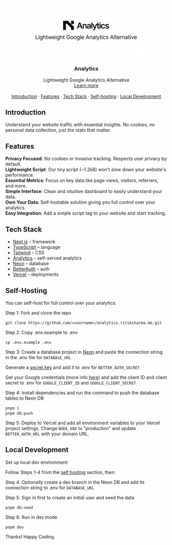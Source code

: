 ![hero](github.png)

<h3 align="center">Analytics</h3>

<p align="center">
  Lightweight Google Analytics Alternative
  <br />
  <a href="https://analytics.ritiksharma.me">Learn more</a>
  <br />
  <br />
  <a href="#introduction">Introduction</a> ·
  <a href="#features">Features</a> ·
  <a href="#tech-stack">Tech Stack</a> ·
  <a href="#self-hosting">Self-hosting</a> ·
  <a href="#local-development">Local Development</a>
</p>


## Introduction

Understand your website traffic with essential insights. No cookies, no personal data collection, just the stats that matter.


## Features

**Privacy Focused**: No cookies or invasive tracking. Respects user privacy by default.<br/>
**Lightweight Script**: Our tiny script (~1.2kB) won't slow down your website's performance.<br/>
**Essential Metrics**: Focus on key data like page views, visitors, referrers, and more.<br/>
**Simple Interface**: Clean and intuitive dashboard to easily understand your data.<br/>
**Own Your Data**: Self-hostable solution giving you full control over your analytics.<br/>
**Easy Integration**: Add a simple script tag to your website and start tracking.<br/>


## Tech Stack

- [Next.js](https://nextjs.org/) – framework
- [TypeScript](https://www.typescriptlang.org/) – language
- [Tailwind](https://tailwindcss.com/) – CSS
- [Analytics](https://analytics.ritiksharma.me/) – self-served analytics
- [Neon](https://neon.tech/) – database
- [BetterAuth](https://www.better-auth.com/) – auth
- [Vercel](https://vercel.com/) – deployments


## Self-Hosting

You can self-host for full control over your analytics.

Step 1: Fork and clone the repo
```
git clone https://github.com/<username>/analytics.ritiksharma.me.git
```

Step 2: Copy .env.example to .env
```
cp .env.example .env
```

Step 3: Create a database project in [Neon](https://neon.tech/) and paste the connection string in the .env file for `DATABASE_URL`

Generate a [secret key](https://www.better-auth.com/docs/installation#set-environment-variables) and add it to .env for `BETTER_AUTH_SECRET`

Get your Google credentials (more info [here](https://www.better-auth.com/docs/authentication/google#get-your-google-credentials)) and add the client ID and client secret to .env for `GOOGLE_CLIENT_ID` and `GOOGLE_CLIENT_SECRET`

Step 4: Install dependencies and run the command to push the database tables to Neon DB
```
pnpm i
pnpm db:push
```

Step 5: Deploy to Vercel and add all environment variables to your Vercel project settings. Change `NODE_ENV` to "production" and update `BETTER_AUTH_URL` with your domain URL.


## Local Development

Set up local dev environment:

Follow Steps 1-4 from the [self hosting](#self-hosting) section, then:

Step 4: Optionally create a dev branch in the Neon DB and add its connection string to .env for `DATABASE_URL`

Step 5: Sign in first to create an initial user and seed the data
```
pnpm db:seed
```

Step 6: Run in dev mode
```
pnpm dev
```

Thanks! Happy Coding.